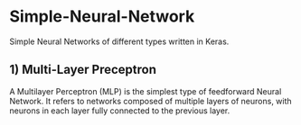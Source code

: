 # Simple-Neural-Network

Simple Neural Networks of different types written in Keras.

## 1) Multi-Layer Preceptron
A Multilayer Perceptron (MLP) is the simplest type of feedforward Neural Network. It refers to networks composed of multiple layers of neurons, with neurons in each layer fully connected to the previous layer.
